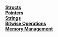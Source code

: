 **[Structs](structs.md)**  
**[Pointers](pointers.md)**  
**[Strings](strings.md)**  
**[Bitwise Operations](bitwise.md)**  
**[Memory Management](memory.md)**